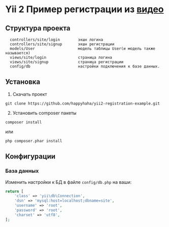 Yii 2 Пример регистрации из [видео](https://www.youtube.com/playlist?list=PLa9lO_Eq-vZV7GQtlFyMQcHPTssEOP7Nq)
============================


Структура проекта
-------------------

      controllers/site/login        экшн логина
      controllers/site/signup       экшн регистрации
      models/User                   модель таблицы User(и модель также называется) 
      views/site/login              страница логина
      views/site/signup             страница регистрации
      config/db                     настройки подключения к базе данных. 



Установка
------------

1) Скачать проект
~~~
git clone https://github.com/happyhaha/yii2-registration-example.git
~~~

2) Установить composer пакеты
~~~
composer install 
~~~
или 
~~~
php composer.phar install 
~~~


Конфигурации
-------------

### База данных

Изменить настройки к БД в файле `config/db.php` на ваши:

```php
return [
    'class' => 'yii\db\Connection',
    'dsn' => 'mysql:host=localhost;dbname=site',
    'username' => 'root',
    'password' => 'root',
    'charset' => 'utf8',
];
```
